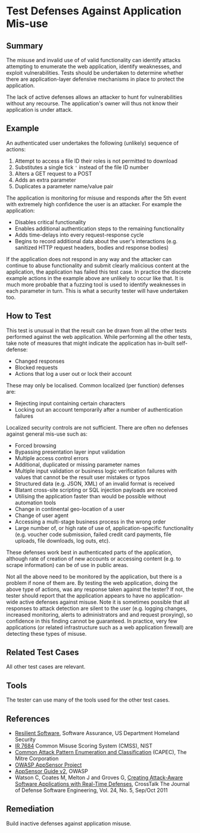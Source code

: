 # Test Defenses Against Application Mis-use

## Summary

The misuse and invalid use of of valid functionality can identify attacks attempting to enumerate the web application, identify weaknesses, and exploit vulnerabilities. Tests should be undertaken to determine whether there are application-layer defensive mechanisms in place to protect the application.

The lack of active defenses allows an attacker to hunt for vulnerabilities without any recourse. The application's owner will thus not know their application is under attack.

## Example

An authenticated user undertakes the following (unlikely) sequence of actions:

1. Attempt to access a file ID their roles is not permitted to download
2. Substitutes a single tick `'` instead of the file ID number
3. Alters a GET request to a POST
4. Adds an extra parameter
5. Duplicates a parameter name/value pair

The application is monitoring for misuse and responds after the 5th event with extremely high confidence the user is an attacker. For example the application:

- Disables critical functionality
- Enables additional authentication steps to the remaining functionality
- Adds time-delays into every request-response cycle
- Begins to record additional data about the user's interactions (e.g. sanitized HTTP request headers, bodies and response bodies)

If the application does not respond in any way and the attacker can continue to abuse functionality and submit clearly malicious content at the application, the application has failed this test case. In practice the discrete example actions in the example above are unlikely to occur like that. It is much more probable that a fuzzing tool is used to identify weaknesses in each parameter in turn. This is what a security tester will have undertaken too.

## How to Test

This test is unusual in that the result can be drawn from all the other tests performed against the web application. While performing all the other tests, take note of measures that might indicate the application has in-built self-defense:

- Changed responses
- Blocked requests
- Actions that log a user out or lock their account

These may only be localised. Common localized (per function) defenses are:

- Rejecting input containing certain characters
- Locking out an account temporarily after a number of authentication failures

Localized security controls are not sufficient. There are often no defenses against general mis-use such as:

- Forced browsing
- Bypassing presentation layer input validation
- Multiple access control errors
- Additional, duplicated or missing parameter names
- Multiple input validation or business logic verification failures with values that cannot be the result user mistakes or typos
- Structured data (e.g. JSON, XML) of an invalid format is received
- Blatant cross-site scripting or SQL injection payloads are received
- Utilising the application faster than would be possible without automation tools
- Change in continental geo-location of a user
- Change of user agent
- Accessing a multi-stage business process in the wrong order
- Large number of, or high rate of use of, application-specific functionality (e.g. voucher code submission, failed credit card payments, file uploads, file downloads, log outs, etc).

These defenses work best in authenticated parts of the application, although rate of creation of new accounts or accessing content (e.g. to scrape information) can be of use in public areas.

Not all the above need to be monitored by the application, but there is a problem if none of them are. By testing the web application, doing the above type of actions, was any response taken against the tester? If not, the tester should report that the application appears to have no application-wide active defenses against misuse. Note it is sometimes possible that all responses to attack detection are silent to the user (e.g. logging changes, increased monitoring, alerts to administrators and and request proxying), so confidence in this finding cannot be guaranteed. In practice, very few applications (or related infrastructure such as a web application firewall) are detecting these types of misuse.

## Related Test Cases

All other test cases are relevant.

## Tools

The tester can use many of the tools used for the other test cases.

## References

- [Resilient Software](https://buildsecurityin.us-cert.gov/swa/resilient.html), Software Assurance, US Department Homeland Security
- [IR 7684](https://csrc.nist.gov/publications/detail/nistir/7864/final) Common Misuse Scoring System (CMSS), NIST
- [Common Attack Pattern Enumeration and Classification](http://capec.mitre.org/) (CAPEC), The Mitre Corporation
- [OWASP AppSensor Project](https://www.owasp.org/index.php/OWASP_AppSensor_Project)
- [AppSensor Guide v2](https://www.owasp.org/index.php/File:Owasp-appensor-guide-v2.doc), OWASP
- Watson C, Coates M, Melton J and Groves G, [Creating Attack-Aware Software Applications with Real-Time Defenses](http://www.crosstalkonline.org/storage/issue-archives/2011/201109/201109-Watson.pdf), CrossTalk The Journal of Defense Software Engineering, Vol. 24, No. 5, Sep/Oct 2011

## Remediation

Build inactive defenses against application misuse.
